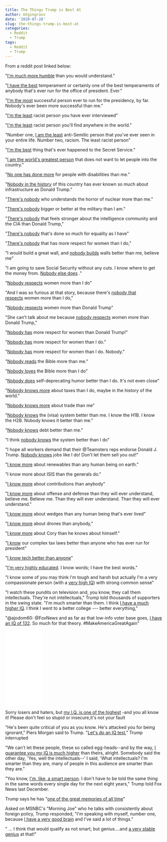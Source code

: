 ```yaml
---
title: The Things Trump is Best At
author: mtgingrass
date: '2020-07-28'
slug: the-things-trump-is-best-at
categories:
  - Reddit
  - Trump
tags:
  - Reddit
  - Trump
---
```


From a reddit post linked below:


"[I'm much more humble](https://www.youtube.com/watch?v=1R42mFx3_ss) than you would understand."

"[I have the best](http://abcnews.go.com/Politics/donald-trump-best-temperaments-presidential-candidate/story?id=41003314) temperament or certainly one of the best temperaments of anybody that's ever run for the office of president. Ever."

"[I'm the most](https://www.usatoday.com/story/news/elections/presidential/caucus/2015/06/01/donald-trump-straw-poll-mitt-romney-gucci-store/28313569/) successful person ever to run for the presidency, by far. Nobody's ever been more successful than me."

"[I'm the least](https://www.politico.com/story/2018/01/14/trump-least-racist-person-340602) racist person you have ever interviewed"

"[I'm the least](https://www.washingtonpost.com/opinions/2019/07/30/trump-says-hes-least-racist-person-world-thats-rich/) racist person you'll find anywhere in the world."

"Number one, [I am the least](https://www.politico.com/story/2017/02/trump-press-conference-anti-semitic-threats-jake-turx-235107) anti-Semitic person that you've ever seen in your entire life. Number two, racism. The least racist person"

"[I'm the best](https://www.politico.com/story/2016/07/trump-secret-service-226022) thing that's ever happened to the Secret Service."

"[I am the world's greatest person](https://www.washingtonpost.com/graphics/2017/politics/australia-mexico-transcripts/) that does not want to let people into the country."

"[No one has done more](https://twitter.com/realdonaldtrump/status/697031343272812544?lang=en) for people with disabilities than me."

"[Nobody in the history](http://www.cnn.com/TRANSCRIPTS/1607/16/se.02.html) of this country has ever known so much about infrastructure as Donald Trump."

"[There's nobody](https://www.youtube.com/watch?v=h7JYuVEAqEQ) who understands the horror of nuclear more than me."

"[There's nobody](http://www.foxnews.com/transcript/2015/06/17/donald-trump-running-for-president.html) bigger or better at the military than I am."

"[There's nobody](https://www.youtube.com/watch?v=YwSo4IPkf5E) that feels stronger about the intelligence community and the CIA than Donald Trump,"

"[There's nobody](https://www.politico.com/blogs/2016-gop-primary-live-updates-and-results/2016/03/donald-trump-super-tuesday-220016) that's done so much for equality as I have"

"[There's nobody](http://news3lv.com/news/local/exclusive-one-on-one-with-presidential-candidate-donald-trump) that has more respect for women than I do,"

"I would build a great wall, and [nobody builds](https://www.washingtonpost.com/politics/2019/01/08/president-trumps-desperate-nonsensical-claim-that-mexico-is-paying-wall/) walls better than me, believe me"

"I am going to save Social Security without any cuts. I know where to get the money from. [Nobody else does](https://twitter.com/realdonaldtrump/status/601544572498509824) ."

"[Nobody respects](https://www.nbcnews.com/meet-the-press/video/trump-no-one-respects-women-more-than-i-do-655453251628) women more than I do"

"And I was so furious at that story, because there's [nobody that respects](https://www.washingtonpost.com/news/the-fix/wp/2016/05/19/this-sean-hannity-interview-is-why-people-think-the-media-is-too-easy-on-donald-trump/) women more than I do,"

"[Nobody respects](https://www.postandcourier.com/archives/trump-in-s-c-says-he-s-not-sexist-billionaire/article_ab3b1633-42f1-5116-95b5-c0aab96a6304.html) women more than Donald Trump"

"She can't talk about me because [nobody respects](https://www.cnn.com/2016/05/09/politics/donald-trump-hillary-clinton/) women more than Donald Trump,"

"[Nobody has](https://twitter.com/realDonaldTrump/status/713747213801938946) more respect for women than Donald Trump!"

"[Nobody has](https://www.washingtonpost.com/video/c/embed/22d94cda-8e7a-11e6-bc00-1a9756d4111b) more respect for women than I do."

"[Nobody has](https://www.youtube.com/watch?v=6ru6uvTq39I&feature=youtu.be&t=3167) more respect for women than I do. Nobody."

"[Nobody reads](http://thehill.com/blogs/blog-briefing-room/news/270610-trump-kerry-probably-hasnt-read-the-bible) the Bible more than me."

"[Nobody loves](https://www.realclearpolitics.com/video/2016/02/23/trump_cruz_puts_down_bible_and_goes_around_lying_dishonest_media_probably_worse_than_cruz.html) the Bible more than I do"

"[Nobody does](https://www.theguardian.com/us-news/2018/mar/04/donald-trump-gridiron-dinner-jared-kushner-melania) self-deprecating humor better than I do. It's not even close"

"[Nobody knows more](https://www.pbs.org/newshour/politics/trump-says-his-tax-rate-is-none-of-your-business) about taxes than I do, maybe in the history of the world."

"[Nobody knows more](https://www.realclearpolitics.com/video/2016/03/03/trump_i_own_a_store_in_manhattan_worth_more_than_mitt_romney.html) about trade than me"

"[Nobody knows](http://www.cnn.com/2016/03/10/politics/republican-debate-transcript-full-text/) the (visa) system better than me. I know the H1B. I know the H2B. Nobody knows it better than me."

"[Nobody knows](http://www.huffingtonpost.com/entry/donald-trump-king-of-debt_us_576a9b76e4b0c0252e77cba7) debt better than me."

"I think [nobody knows](http://transcripts.cnn.com/TRANSCRIPTS/1608/27/cnr.07.html) the system better than I do"

"I hope all workers demand that their @Teamsters reps endorse Donald J. Trump. [Nobody knows](https://twitter.com/realdonaldtrump/status/685582649679867904) jobs like I do! Don't let them sell you out!"

"[I know more](https://web.archive.org/web/20180301055454/https://www.foxnews.com/transcript/2016/04/13/trump-explains-why-feels-primary-process-is-unfair.html) about renewables than any human being on earth."

"I know more about ISIS than the generals do."

"[I know more](http://abcnews.go.com/Politics/week-transcript-donald-trump-ben-carson/story?id=35336008) about contributions than anybody"

"[I know more](https://pjmedia.com/election/2016/07/27/tim-kaine-tries-a-trump-impression-at-dnc/) about offense and defense than they will ever understand, believe me. Believe me. Than they will ever understand. Than they will ever understand."

"[I know more](https://www.wsj.com/articles/transcript-of-donald-trump-interview-with-the-wall-street-journal-1515715481) about wedges than any human being that's ever lived"

"[I know more](https://www.youtube.com/watch?v=_OZOh3m80Y4&t=345) about drones than anybody,"

"[I know more](https://twitter.com/realdonaldtrump/status/757760973419712512) about Cory than he knows about himself."

"[I know](https://twitter.com/realDonaldTrump/status/782541307168391168) our complex tax laws better than anyone who has ever run for president"

"[I know tech better than anyone](https://twitter.com/realDonaldTrump/status/1076084489422557184)"

"[I'm very highly educated](https://www.washingtonpost.com/video/national/trump-i-have-the-best-words/2017/04/05/53a9ae4a-19fd-11e7-8598-9a99da559f9e_video.html). I know words; I have the best words."

"I know some of you may think l'm tough and harsh but actually I'm a very compassionate person (with a [very high IQ](https://twitter.com/realdonaldtrump/status/325973644276809730)) with strong common sense"

"I watch these pundits on television and, you know, they call them intellectuals. They're not intellectuals," Trump told thousands of supporters in the swing state. "I'm much smarter than them. I think [I have a much higher IQ](http://www.washingtonexaminer.com/trump-i-have-a-higher-iq-than-george-will/article/2577023). I think I went to a better college --- better everything,"

"@ajodom60: @FoxNews and as far as that low-info voter base goes, [I have an IQ of 132](https://twitter.com/realdonaldtrump/status/676174398253068289). So much for that theory. #MakeAmericaGreatAgain"

<iframe style="width:120px;height:240px;" marginwidth="0" marginheight="0" scrolling="no" frameborder="0" src="//ws-na.amazon-adsystem.com/widgets/q?ServiceVersion=20070822&OneJS=1&Operation=GetAdHtml&MarketPlace=US&source=ac&ref=qf_sp_asin_til&ad_type=product_link&tracking_id=hatro-20&marketplace=amazon&region=US&placement=B01N6GZW1W&asins=B01N6GZW1W&linkId=b2df5ddfc419142316831136c1f02fa8&show_border=true&link_opens_in_new_window=true&price_color=333333&title_color=0066c0&bg_color=ffffff"></iframe>

Sorry losers and haters, but [my I.Q. is one of the highest](https://twitter.com/realdonaldtrump/status/332308211321425920?lang=en) -and you all know it! Please don't feel so stupid or insecure,it's not your fault

"He's been quite critical of you as you know. He's attacked you for being ignorant," Piers Morgan said to Trump. "[Let's do an IQ test](https://www.usatoday.com/story/news/politics/onpolitics/2016/05/16/trump-challenges-london-mayor-sadiq-khan-iq-test/84436936/)," Trump interrupted

"We can't let these people, these so called egg-heads--and by the way, [I guarantee you my IQ is much higher](https://www.washingtonpost.com/news/politics/wp/2017/10/10/a-brief-history-of-trump-challenging-people-to-iq-tests/) than theirs, alright. Somebody said the other day, 'Yes, well the intellectuals--' I said, 'What intellectuals? I'm smarter than they are, many of people in this audience are smarter than they are."

"You know, [I'm, like, a smart person](https://www.washingtonpost.com/politics/how-president-trump-consumes--or-does-not-consume--top-secret-intelligence/2017/05/29/1caaca3e-39ae-11e7-a058-ddbb23c75d82_story.html). I don't have to be told the same thing in the same words every single day for the next eight years," Trump told Fox News last December.

Trump says he has "[one of the great memories of all time](http://www.slate.com/blogs/the_slatest/2017/10/25/trump_says_myeshia_johnson_s_recollection_is_wrong_and_he_has_one_of_the.html)"

Asked on MSNBC's "Morning Joe" who he talks with consistently about foreign policy, Trump responded, "I'm speaking with myself, number one, because [I have a very good brain](http://www.politico.com/blogs/2016-gop-primary-live-updates-and-results/2016/03/trump-foreign-policy-adviser-220853) and I've said a lot of things."

" ... I think that would qualify as not smart, but genius....and [a very stable genius](https://twitter.com/realDonaldTrump/status/949619270631256064) at that!"